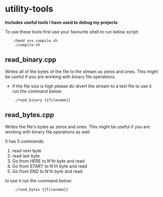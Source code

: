 # utility-tools
**Includes useful tools I have used to debug my projects**

To use these tools first use your favourite shell to run below script:
```
	chmod u+x compile.sh
	./compile.sh
```

## read_binary.cpp
Writes all of the bytes of the file to the stream as zeros and ones. This might be useful if you are working with binary file operations. 
* if the file size is high please do divert the stream to a text file
to use it run the command below:
```
	./read_binary {{filename}}
```
## read_bytes.cpp
Writes the file's bytes as zeros and ones. This might be useful if you are working with binary file operations as well.

It has 5 commands:
1. read next byte
2. read last byte
3. Go from HERE to N'th byte and read
4. Go from START to N'th byte and read
5. Go from END to N'th byte and read

to use it run the command below:
```
	./read_bytes {{filename}}
```
